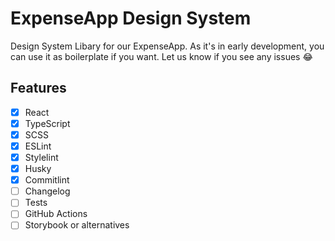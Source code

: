 # ExpenseApp Design System

Design System Libary for our ExpenseApp. As it's in early development, you can use it as boilerplate if you want. Let us know if you see any issues 😂

## Features

- [x] React
- [x] TypeScript
- [x] SCSS
- [x] ESLint
- [x] Stylelint
- [x] Husky
- [x] Commitlint
- [ ] Changelog
- [ ] Tests
- [ ] GitHub Actions
- [ ] Storybook or alternatives
